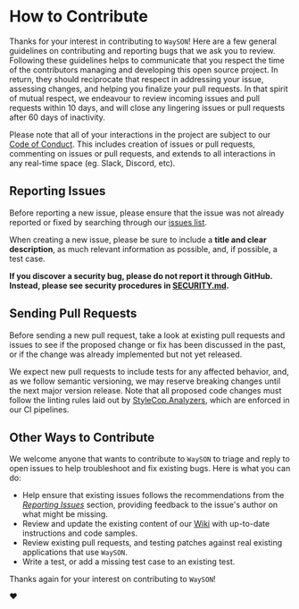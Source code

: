 # How to Contribute

Thanks for your interest in contributing to `WaySON`! Here are a few general guidelines on contributing and
reporting bugs that we ask you to review. Following these guidelines helps to communicate that you respect the time of
the contributors managing and developing this open source project. In return, they should reciprocate that respect in
addressing your issue, assessing changes, and helping you finalize your pull requests. In that spirit of mutual respect,
we endeavour to review incoming issues and pull requests within 10 days, and will close any lingering issues or pull
requests after 60 days of inactivity.

Please note that all of your interactions in the project are subject to our [Code of Conduct](CODE_OF_CONDUCT.md). This
includes creation of issues or pull requests, commenting on issues or pull requests, and extends to all interactions in
any real-time space (eg. Slack, Discord, etc).

## Reporting Issues

Before reporting a new issue, please ensure that the issue was not already reported or fixed by searching through our
[issues list](https://github.com/wayfair-incubator/wayfair-text-json/issues).

When creating a new issue, please be sure to include a **title and clear description**, as much relevant information as
possible, and, if possible, a test case.

**If you discover a security bug, please do not report it through GitHub. Instead, please see security procedures in
[SECURITY.md](SECURITY.md).**

## Sending Pull Requests

Before sending a new pull request, take a look at existing pull requests and issues to see if the proposed change or fix
has been discussed in the past, or if the change was already implemented but not yet released.

We expect new pull requests to include tests for any affected behavior, and, as we follow semantic versioning, we may
reserve breaking changes until the next major version release. Note that all proposed code changes must follow the
linting rules laid out by [StyleCop.Analyzers](https://github.com/DotNetAnalyzers/StyleCopAnalyzers), which are enforced
in our CI pipelines.

## Other Ways to Contribute

We welcome anyone that wants to contribute to `WaySON` to triage and reply to open issues to help troubleshoot
and fix existing bugs. Here is what you can do:

- Help ensure that existing issues follows the recommendations from the _[Reporting Issues](#reporting-issues)_ section,
  providing feedback to the issue's author on what might be missing.
- Review and update the existing content of our [Wiki](https://github.com/wayfair-incubator/wayfair-text-json/wiki) with up-to-date
  instructions and code samples.
- Review existing pull requests, and testing patches against real existing applications that use `WaySON`.
- Write a test, or add a missing test case to an existing test.

Thanks again for your interest on contributing to `WaySON`!

:heart:
